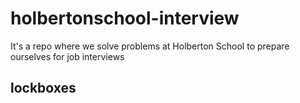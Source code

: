 # holbertonschool-interview

It's a repo where we solve problems at Holberton School to prepare ourselves for job interviews

## lockboxes
